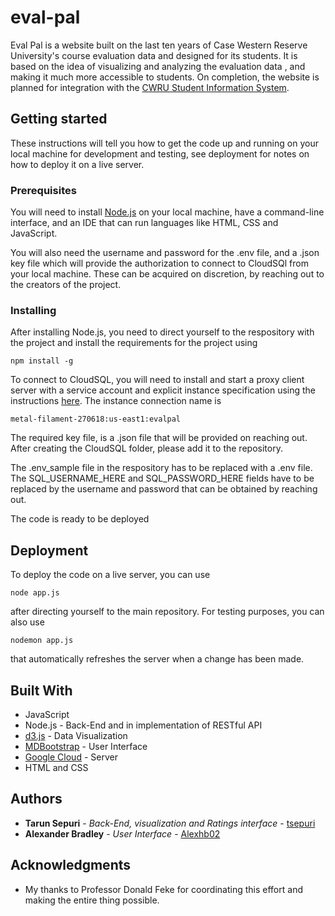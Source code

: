 # eval-pal

Eval Pal is a website built on the last ten years of Case Western Reserve University's course evaluation data and designed for its students. It is based on the idea of visualizing and analyzing the evaluation data , and making it much more accessible to students. On completion, the website is planned for integration with the [CWRU Student Information System](sis.case.edu).


## Getting started

These instructions will tell you how to get the code up and running on your local machine for development and testing, see deployment for notes on how to deploy it on a live server. 


### Prerequisites

You will need to install [Node.js](https://nodejs.org/en/) on your local machine, have a command-line interface, and an IDE that can run languages like HTML, CSS and JavaScript. 

You will also need the username and password for the .env file, and a .json key file which will provide the authorization to connect to CloudSQl from your local machine. These can be acquired on discretion, by reaching out to the creators of the project.


### Installing

After installing Node.js, you need to direct yourself to the respository with the project and install the requirements for the project using
```
npm install -g
```

To connect to CloudSQL, you will need to install and start a proxy client server with a service account and explicit instance specification using the instructions [here](https://cloud.google.com/sql/docs/mysql/connect-external-app). The instance connection name is 
```
metal-filament-270618:us-east1:evalpal
```

The required key file, is a .json file that will be provided on reaching out. After creating the CloudSQL folder, please add it to the repository.  

The .env_sample file in the respository has to be replaced with a .env file. The SQL_USERNAME_HERE and SQL_PASSWORD_HERE fields have to be replaced by the username and password that can be obtained by reaching out. 

The code is ready to be deployed


## Deployment

To deploy the code on a live server, you can use
```
node app.js
```
after directing yourself to the main repository. For testing purposes, you can also use
```
nodemon app.js
```
that automatically refreshes the server when a change has been made. 


## Built With

* JavaScript 
* Node.js - Back-End and in implementation of RESTful API 
* [d3.js](https://d3js.org/) - Data Visualization 
* [MDBootstrap](https://mdbootstrap.com/) - User Interface
* [Google Cloud](https://cloud.google.com) - Server
* HTML and CSS

## Authors

* **Tarun Sepuri** - *Back-End, visualization and Ratings interface* - [tsepuri](https://github.com/tsepuri)
* **Alexander Bradley** - *User Interface* - [Alexhb02](https://github.com/Alexhb02)

## Acknowledgments

* My thanks to Professor Donald Feke for coordinating this effort and making the entire thing possible.
